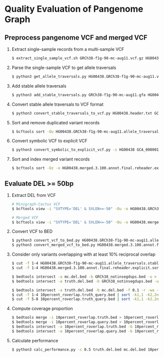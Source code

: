 # Quality Evaluation of Pangenome Graph

## Preprocess pangenome VCF and merged VCF

1. Extract single-sample records from a multi-sample VCF

	```sh
	$ extract_single_sample_vcf.sh GRCh38-f1g-90-mc-aug11.vcf.gz HG00438
	```

2. Parse the single-sample VCF to get allele traversals

	```sh
	$ python3 get_allele_traversals.py HG00438.GRCh38-f1g-90-mc-aug11.vcf.gz
	```

3. Add stable allele traversals

	```sh
	$ python3 add_stable_traversals.py GRCh38-f1g-90-mc-aug11.gfa HG00438.GRCh38-f1g-90-mc-aug11.allele_traversals.txt
	```

4. Convert stable allele traversals to VCF format 

	```sh
	$ python3 convert_stable_traversals_to_vcf.py HG00438.header.txt GCA_000001405.15_GRCh38_no_alt_analysis_set.fa HG00438.GRCh38-f1g-90-mc-aug11.allele_traversals.stable.txt
	```

5. Sort and remove duplicated variant records

	```sh
	$ bcftools sort -Ou HG00438.GRCh38-f1g-90-mc-aug11.allele_traversals.stable.vcf | bcftools norm -d exact -Oz -o HG00438.GRCh38-f1g-90-mc-aug11.allele_traversals.stable.sorted_rmdup.vcf.gz && bcftools index -t HG00438.GRCh38-f1g-90-mc-aug11.allele_traversals.stable.sorted_rmdup.vcf.gz
	```

6. Convert symbolic VCF to explicit VCF

	```sh
	$ python3 convert_symbolic_to_explicit_vcf.py -s HG00438 GCA_000001405.15_GRCh38_no_alt_analysis_set.fa HG00438.merged.3.100.annot.final.reheader.vcf
	```

7. Sort and index merged variant records

	```sh
	$ bcftools sort -Oz -o HG00438.merged.3.100.annot.final.reheader.explicit.sorted.vcf.gz HG00438.merged.3.100.annot.final.reheader.explicit.vcf && bcftools index -t HG00438.merged.3.100.annot.final.reheader.explicit.sorted.vcf.gz
	```

## Evaluate DEL >= 50bp

1. Extract DEL from VCF 

	```sh
	# Minigraph-Cactus VCF
	$ bcftools view -i "SVTYPE='DEL' & SVLEN<=-50" -Ou -o HG00438.GRCh38-f1g-90-mc-aug11.allele_traversals.stable.sorted_rmdup.SV_DEL.vcf HG00438.GRCh38-f1g-90-mc-aug11.allele_traversals.stable.sorted_rmdup.vcf.gz

	# Merged VCF
	$ bcftools view -i "SVTYPE='DEL' & SVLEN<=-50" -Ou -o HG00438.merged.3.100.annot.final.reheader.explicit.sorted.SV_DEL.vcf HG00438.merged.3.100.annot.final.reheader.explicit.sorted.vcf.gz
	```

2. Convert VCF to BED

	```sh
	$ python3 convert_vcf_to_bed.py HG00438.GRCh38-f1g-90-mc-aug11.allele_traversals.stable.sorted_rmdup.SV_DEL.vcf
	$ python3 convert_merged_vcf_to_bed.py HG00438.merged.3.100.annot.final.reheader.explicit.sorted.SV_DEL.vcf
	```

3. Consider only variants overlapping with at least 10% reciprocal overlap

	```sh
	$ cut -f 1-4 HG00438.GRCh38-f1g-90-mc-aug11.allele_traversals.stable.sorted_rmdup.SV_DEL.bed > mc.del.bed
	$ cut -f 1-4 HG00438.merged.3.100.annot.final.reheader.explicit.sorted.SV_DEL.bed > truth.del.bed

	$ bedtools intersect -a mc.del.bed -b GRCh38_notinsegdups.bed -u > mc.del.nosegdup.bed
	$ bedtools intersect -a truth.del.bed -b GRCh38_notinsegdups.bed -u > truth.del.nosegdup.bed

	$ bedtools intersect -a truth.del.bed -b mc.del.bed -f 0.1 -r -wa -wb > 10percent_roverlap.truth_query.bed
	$ cut -f 1-4 10percent_roverlap.truth_query.bed | sort -k1,1 -k2,2n -k3,3n -u > 10percent_roverlap.truth.bed
	$ cut -f 5-8 10percent_roverlap.truth_query.bed | sort -k1,1 -k2,2n -k3,3n -u > 10percent_roverlap.query.bed
	```

4. Compute coverage proportion 

	```sh
	$ bedtools merge -i 10percent_roverlap.truth.bed > 10percent_roverlap.truth.merged.bed
	$ bedtools merge -i 10percent_roverlap.query.bed > 10percent_roverlap.query.merged.bed
	$ bedtools intersect -a 10percent_roverlap.truth.bed -b 10percent_roverlap.query.merged.bed -wao | bedtools groupby -g 1,2,3,4 -c 8 | awk -F'\t' -v OFS='\t' '{print $0,$5/($3-$2)}' > 10percent_roverlap.truth.cov.bed
	$ bedtools intersect -a 10percent_roverlap.query.bed -b 10percent_roverlap.truth.merged.bed -wao | bedtools groupby -g 1,2,3,4 -c 8 | awk -F'\t' -v OFS='\t' '{print $0,$5/($3-$2)}' > 10percent_roverlap.query.cov.bed
	```

5. Calculate performance

	```sh
	$ python3 calc_performance.py -c 0.5 truth.del.bed mc.del.bed 10percent_roverlap.truth.cov.bed 10percent_roverlap.query.cov.bed
	```

